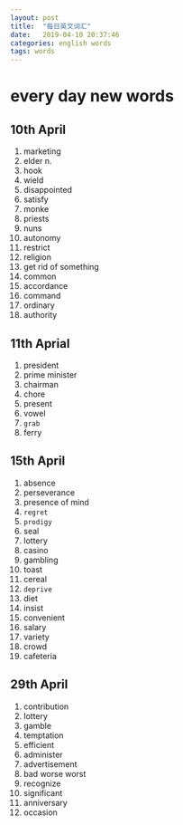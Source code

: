 ```yaml
---
layout: post
title:  "每日英文词汇"
date:   2019-04-10 20:37:46
categories: english words
tags: words
---
```

# every day new words
## 10th April 
1. marketing
2. elder n.
3. hook
4. wield
5. disappointed
6. satisfy
7. monke
8. priests
9. nuns
10. autonomy
11. restrict
12. religion
13. get rid of something
14. common
15. accordance
16. command
17. ordinary
18. authority
    
## 11th Aprial
1. president
2. prime minister
3. chairman
4. chore
5. present
6. vowel
7. `grab`
8. ferry
   
## 15th April
1. absence
2. perseverance
3. presence of mind
4. `regret`
5. `prodigy`
6. seal
7. lottery
8. casino
9.  gambling
10. toast
11. cereal
12. `deprive`
13. diet
14. insist
15. convenient
16. salary
17. variety
18. crowd
19. cafeteria

## 29th April
1. contribution
2. lottery
3. gamble
4. temptation
5. efficient
6. administer
7. advertisement
8. bad worse worst
9. recognize
10. significant
11. anniversary
12. occasion
